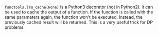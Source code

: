 `functools.lru_cache(None)` is a Python3 decorator (not in Python2). It can be used to cache the output of a function. If the function is called with the same parameters again, the function won't be executed. Instead, the previously cached result will be returned. This is a very useful trick for DP problems.

